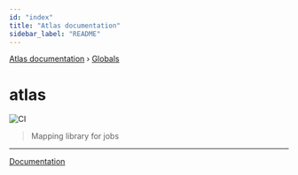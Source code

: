 ```yaml
---
id: "index"
title: "Atlas documentation"
sidebar_label: "README"
---
```


[Atlas documentation](index.md) › [Globals](globals.md)

# atlas

![CI](https://github.com/chronark/atlas/workflows/CI/badge.svg)

> Mapping library for jobs

---

[Documentation](https://chronark.github.io/atlas/)
